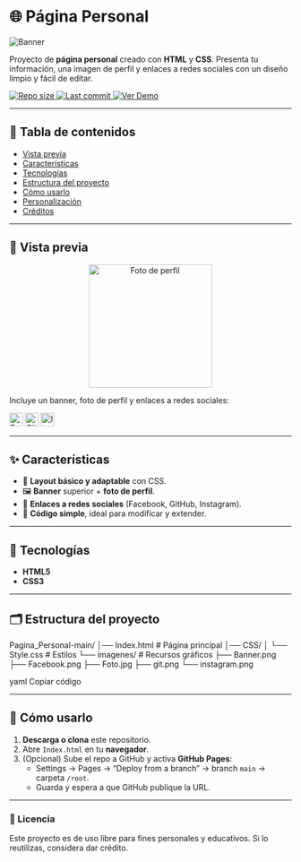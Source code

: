 # 🌐 Página Personal

![Banner](Pagina_Personal-main/imagenes/Banner.png)

Proyecto de **página personal** creado con **HTML** y **CSS**. Presenta tu información, una imagen de perfil y enlaces a redes sociales con un diseño limpio y fácil de editar.

<p align="left">
  <a href="https://github.com/TU_USUARIO/TU_REPO">
    <img alt="Repo size" src="https://img.shields.io/github/repo-size/TU_USUARIO/TU_REPO">
  </a>
  <a href="https://github.com/TU_USUARIO/TU_REPO/commits/main">
    <img alt="Last commit" src="https://img.shields.io/github/last-commit/TU_USUARIO/TU_REPO">
  </a>
  <a href="https://TU_USUARIO.github.io/TU_REPO/">
    <img alt="Ver Demo" src="https://img.shields.io/badge/Ver%20Demo-GitHub%20Pages-blue">
  </a>
</p>

---

## 📑 Tabla de contenidos
- [Vista previa](#-vista-previa)
- [Características](#-características)
- [Tecnologías](#-tecnologías)
- [Estructura del proyecto](#-estructura-del-proyecto)
- [Cómo usarlo](#-cómo-usarlo)
- [Personalización](#-personalización)
- [Créditos](#-créditos)

---

## 👀 Vista previa

<p align="center">
  <img src="Pagina_Personal-main/imagenes/Foto.jpg" alt="Foto de perfil" width="220">
</p>

Incluye un banner, foto de perfil y enlaces a redes sociales:

<p>
  <img src="Pagina_Personal-main/imagenes/Facebook.png" alt="Facebook" width="24">
  <img src="Pagina_Personal-main/imagenes/git.png" alt="GitHub" width="24">
  <img src="Pagina_Personal-main/imagenes/instagram.png" alt="Instagram" width="24">
</p>

---

## ✨ Características
- 📱 **Layout básico y adaptable** con CSS.
- 🖼️ **Banner** superior + **foto de perfil**.
- 🔗 **Enlaces a redes sociales** (Facebook, GitHub, Instagram).
- 🧩 **Código simple**, ideal para modificar y extender.

---

## 🧰 Tecnologías
- **HTML5**
- **CSS3**

---

## 🗂️ Estructura del proyecto
Pagina_Personal-main/
│── Index.html # Página principal
│── CSS/
│ └── Style.css # Estilos
└── imagenes/ # Recursos gráficos
├── Banner.png
├── Facebook.png
├── Foto.jpg
├── git.png
└── instagram.png

yaml
Copiar código

---

## 🚀 Cómo usarlo
1. **Descarga o clona** este repositorio.
2. Abre `Index.html` en tu **navegador**.
3. (Opcional) Sube el repo a GitHub y activa **GitHub Pages**:
   - Settings → Pages → “Deploy from a branch” → branch `main` → carpeta `/root`.
   - Guarda y espera a que GitHub publique la URL.

---

### 📝 Licencia
Este proyecto es de uso libre para fines personales y educativos. Si lo reutilizas, considera dar crédito.
